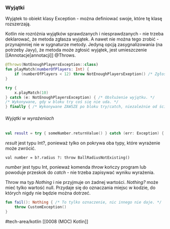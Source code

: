 ### Wyjątki
Wyjątek to obiekt klasy Exception - można definiować swoje, które tę klasę rozszerzają.

Kotlin nie rozróżnia wyjątków sprawdzanych i niesprawdzanych - nie trzeba deklarować, że metoda zgłasza wyjątek. A nawet nie można tego zrobić - przynajmniej nie w sygnaturze metody.
Jedyną opcją zasygnalizowania (na potrzeby Javy), że metoda może zgłosić wyjątek, jest umieszczenie [[Annotacje|annotacji]] @Throws.
```kotlin
@Throws(NotEnoughPlayersException::class)
fun playMatch(numberOfPlayers: Int) {
	if (numberOfPlayers < 12) throw NotEnoughPlayersExeption() /* Zgłoszenie wyjątku. */
}
```
```kotlin
try {
	x.playMatch(10)
} catch (e: NotEnoughPlayersException) { /* Obsłużenie wyjątku. */
/* Wykonywane, gdy w bloku try coś się nie uda. */ 
} finally { /* Wykonywane ZAWSZE po bloku try/catch, niezależnie od ścieżki. */ }
```
###### Wyjątki w wyrażeniach 
```kotlin
val result = try { someNumber.returnValue() } catch (err: Exception) { null } 
```
_result_ jest typu Int?, ponieważ tylko on pokrywa oba typy, które wyrażenie może zwrócić. 
```
val number = b?.radius ?: throw BallRadiusNotExisting()
```
_number_ jest typu Int, ponieważ komenda _throw_ kończy program lub powoduje przeskok do _catch_ - nie trzeba zapisywać wyniku wyrażenia.

Throw ma typ *Nothing* i nie przyjmuje on żadnej wartości. *Nothing?* może mieć tylko wartość null. Przydaje się do oznaczania miejsc w kodzie, do których nigdy nie będzie można dotrzeć.
```kotlin
fun fail(): Nothing { /* To tylko oznaczenie, nic innego nie daje. */
	throw CustomException()
}
```

#tech-area/kotlin 
[[0008 (MOC) Kotlin]]